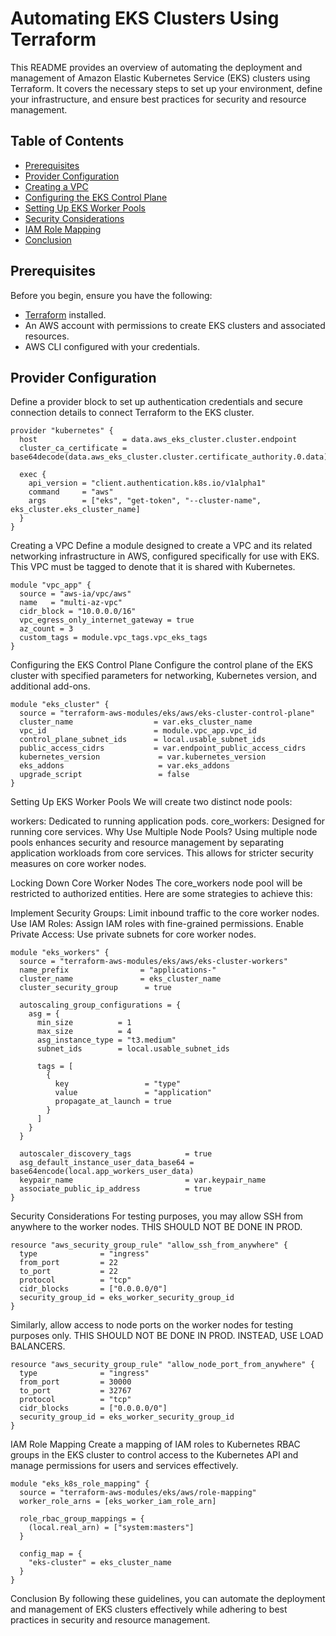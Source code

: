 
# Automating EKS Clusters Using Terraform

This README provides an overview of automating the deployment and management of Amazon Elastic Kubernetes Service (EKS) clusters using Terraform. It covers the necessary steps to set up your environment, define your infrastructure, and ensure best practices for security and resource management.

## Table of Contents

- [Prerequisites](#prerequisites)
- [Provider Configuration](#provider-configuration)
- [Creating a VPC](#creating-a-vpc)
- [Configuring the EKS Control Plane](#configuring-the-eks-control-plane)
- [Setting Up EKS Worker Pools](#setting-up-eks-worker-pools)
- [Security Considerations](#security-considerations)
- [IAM Role Mapping](#iam-role-mapping)
- [Conclusion](#conclusion)

## Prerequisites

Before you begin, ensure you have the following:

- [Terraform](https://www.terraform.io/downloads.html) installed.
- An AWS account with permissions to create EKS clusters and associated resources.
- AWS CLI configured with your credentials.

## Provider Configuration

Define a provider block to set up authentication credentials and secure connection details to connect Terraform to the EKS cluster.

```hcl
provider "kubernetes" {
  host                   = data.aws_eks_cluster.cluster.endpoint
  cluster_ca_certificate = base64decode(data.aws_eks_cluster.cluster.certificate_authority.0.data)

  exec {
    api_version = "client.authentication.k8s.io/v1alpha1"
    command     = "aws"
    args        = ["eks", "get-token", "--cluster-name", eks_cluster.eks_cluster_name]
  }
}
```
Creating a VPC
Define a module designed to create a VPC and its related networking infrastructure in AWS, configured specifically for use with EKS. This VPC must be tagged to denote that it is shared with Kubernetes.
```hcl
module "vpc_app" {
  source = "aws-ia/vpc/aws"
  name   = "multi-az-vpc"
  cidr_block = "10.0.0.0/16"
  vpc_egress_only_internet_gateway = true
  az_count = 3
  custom_tags = module.vpc_tags.vpc_eks_tags
}
```
Configuring the EKS Control Plane
Configure the control plane of the EKS cluster with specified parameters for networking, Kubernetes version, and additional add-ons.
```hcl
module "eks_cluster" {
  source = "terraform-aws-modules/eks/aws/eks-cluster-control-plane"
  cluster_name                  = var.eks_cluster_name
  vpc_id                        = module.vpc_app.vpc_id
  control_plane_subnet_ids      = local.usable_subnet_ids
  public_access_cidrs           = var.endpoint_public_access_cidrs
  kubernetes_version             = var.kubernetes_version
  eks_addons                     = var.eks_addons
  upgrade_script                 = false
}
```
Setting Up EKS Worker Pools
We will create two distinct node pools:

workers: Dedicated to running application pods.
core_workers: Designed for running core services.
Why Use Multiple Node Pools?
Using multiple node pools enhances security and resource management by separating application workloads from core services. This allows for stricter security measures on core worker nodes.

Locking Down Core Worker Nodes
The core_workers node pool will be restricted to authorized entities. Here are some strategies to achieve this:

Implement Security Groups: Limit inbound traffic to the core worker nodes.
Use IAM Roles: Assign IAM roles with fine-grained permissions.
Enable Private Access: Use private subnets for core worker nodes.
```hcl
module "eks_workers" {
  source = "terraform-aws-modules/eks/aws/eks-cluster-workers"
  name_prefix                = "applications-"
  cluster_name               = eks_cluster_name
  cluster_security_group      = true
  
  autoscaling_group_configurations = {
    asg = {
      min_size          = 1
      max_size          = 4
      asg_instance_type = "t3.medium"
      subnet_ids        = local.usable_subnet_ids
      
      tags = [
        {
          key                 = "type"
          value               = "application"
          propagate_at_launch = true
        }
      ]
    }
  }
  
  autoscaler_discovery_tags            = true
  asg_default_instance_user_data_base64 = base64encode(local.app_workers_user_data)
  keypair_name                         = var.keypair_name
  associate_public_ip_address          = true
}
```
Security Considerations
For testing purposes, you may allow SSH from anywhere to the worker nodes. THIS SHOULD NOT BE DONE IN PROD.

```hcl
resource "aws_security_group_rule" "allow_ssh_from_anywhere" {
  type              = "ingress"
  from_port         = 22
  to_port           = 22
  protocol          = "tcp"
  cidr_blocks       = ["0.0.0.0/0"]
  security_group_id = eks_worker_security_group_id
}
```
Similarly, allow access to node ports on the worker nodes for testing purposes only. THIS SHOULD NOT BE DONE IN PROD. INSTEAD, USE LOAD BALANCERS.
```hcl
resource "aws_security_group_rule" "allow_node_port_from_anywhere" {
  type              = "ingress"
  from_port         = 30000
  to_port           = 32767
  protocol          = "tcp"
  cidr_blocks       = ["0.0.0.0/0"]
  security_group_id = eks_worker_security_group_id
}
```
IAM Role Mapping
Create a mapping of IAM roles to Kubernetes RBAC groups in the EKS cluster to control access to the Kubernetes API and manage permissions for users and services effectively.

```hcl
module "eks_k8s_role_mapping" {
  source = "terraform-aws-modules/eks/aws/role-mapping"
  worker_role_arns = [eks_worker_iam_role_arn]
  
  role_rbac_group_mappings = {
    (local.real_arn) = ["system:masters"]
  }
  
  config_map = {
    "eks-cluster" = eks_cluster_name
  }
}
```
Conclusion
By following these guidelines, you can automate the deployment and management of EKS clusters effectively while adhering to best practices in security and resource management.
